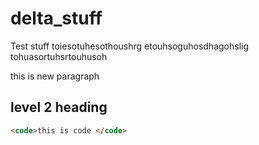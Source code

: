 # delta_stuff
Test stuff
toiesotuhesothoushrg
etouhsoguhosdhagohslig
tohuasortuhsrtouhusoh

this is new paragraph

## level 2 heading

```html
<code>this is code </code>
```


